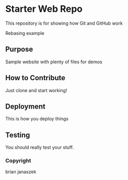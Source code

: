 # Starter Web Repo

This repository is for showing how Git and GitHub work

Rebasing example

## Purpose

Sample website with plenty of files for demos

## How to Contribute

Just clone and start working!

## Deployment

This is how you deploy things

## Testing

You should really test your stuff.

### Copyright

brian janaszek
